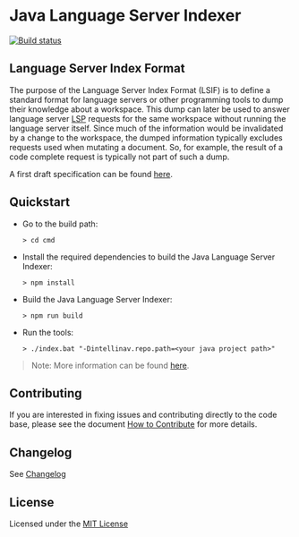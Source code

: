 # Java Language Server Indexer
[![Build status](https://dev.azure.com/mseng/VSJava/_apis/build/status/LSIF-Java/LSIF-Java)](https://dev.azure.com/mseng/VSJava/_build/latest?definitionId=8346)

## Language Server Index Format

The purpose of the Language Server Index Format (LSIF) is to define a standard format for language servers or other programming tools to dump their knowledge about a workspace. This dump can later be used to answer language server [LSP](https://microsoft.github.io/language-server-protocol/) requests for the same workspace without running the language server itself. Since much of the information would be invalidated by a change to the workspace, the dumped information typically excludes requests used when mutating a document. So, for example, the result of a code complete request is typically not part of such a dump.

A first draft specification can be found [here](https://github.com/Microsoft/language-server-protocol/blob/master/indexFormat/specification.md).

## Quickstart

- Go to the build path:

  `> cd cmd`

- Install the required dependencies to build the Java Language Server Indexer:

  `> npm install` 

- Build the Java Language Server Indexer:

  `> npm run build`

- Run the tools:

  `> ./index.bat "-Dintellinav.repo.path=<your java project path>"`

> Note: More information can be found [here](./cmd/README.md).

## Contributing

If you are interested in fixing issues and contributing directly to the code base, please see the document [How to Contribute](./CONTRIBUTING.md) for more details.

## Changelog
See [Changelog](./CHANGELOG.md)

## License
Licensed under the [MIT License](./LICENSE)